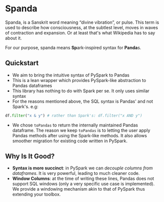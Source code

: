 # Spanda
Spanda, is a Sanskrit word meaning “divine vibration”, or pulse. This term is used to describe how consciousness, at the subtlest level, moves in waves of contraction and expansion. Or at least that's what Wikipedia has to say about it. 

For our purpose, spanda means **Sp**ark-inspired syntax for **Panda**s.

## Quickstart
* We aim to bring the intuitive syntax of PySpark to Pandas
* This is a lean wrapper which provides PySpark-like abstraction to Pandas dataframes
* This library has nothing to do with Spark per se. It only uses similar syntax
* For the reasons mentioned above, the SQL syntax is Pandas' and not Spark's. e.g:
```python
df.filter("x & y") # rather than Spark's: df.filter("x AND y")
```
* We chose `toPandas` to return the internally maintained Pandas dataframe. The reason we keep `toPandas` is to letting the user apply Pandas methods after using the Spark-like methods. It also allows smoother migration for existing code written in PySpark.

## Why Is It Good?
* **Syntax is more succinct**: in PySpark we can _decouple columns from dataframes_. It is very powerful, leading to much cleaner code.
* **Window Columns**: at the time of writing these lines, Pandas does not support SQL windows (only a very specific use case is implemented). We provide a windowing mechanism akin to that of PySpark thus extending your toolbox.
